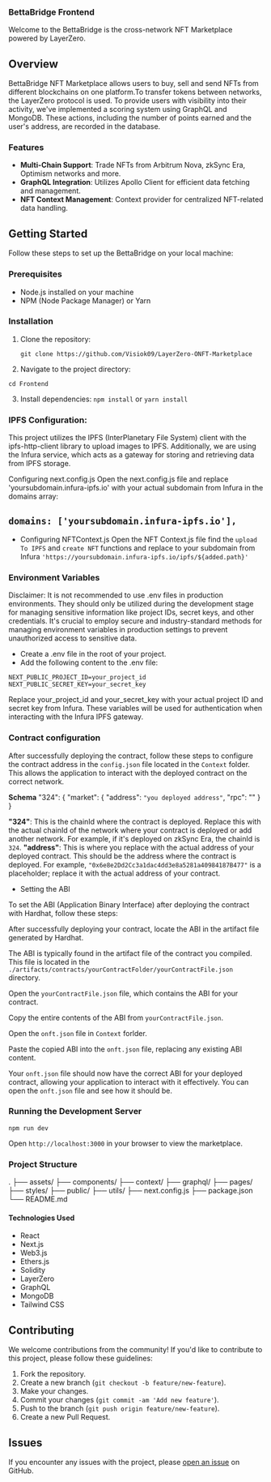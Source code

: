 ### BettaBridge Frontend

Welcome to the BettaBridge is the cross-network NFT Marketplace powered by LayerZero.

## Overview

BettaBridge NFT Marketplace allows users to buy, sell and send NFTs from different blockchains on one platform.To transfer tokens between networks, the LayerZero protocol is used. To provide users with visibility into their activity, we've implemented a scoring system using GraphQL and MongoDB. These actions, including the number of points earned and the user's address, are recorded in the database.

### Features

- **Multi-Chain Support**: Trade NFTs from Arbitrum Nova, zkSync Era, Optimism networks and more.
- **GraphQL Integration**: Utilizes Apollo Client for efficient data fetching and management.
- **NFT Context Management**: Context provider for centralized NFT-related data handling.

## Getting Started

Follow these steps to set up the BettaBridge on your local machine:

### Prerequisites

- Node.js installed on your machine
- NPM (Node Package Manager) or Yarn

### Installation

1. Clone the repository:

   `git clone https://github.com/Visiok09/LayerZero-ONFT-Marketplace`

2. Navigate to the project directory:

`cd Frontend`

3. Install dependencies:
   `npm install` or `yarn install`

### IPFS Configuration:

This project utilizes the IPFS (InterPlanetary File System) client with the ipfs-http-client library to upload images to IPFS. Additionally, we are using the Infura service, which acts as a gateway for storing and retrieving data from IPFS storage.

Configuring next.config.js
Open the next.config.js file and replace 'yoursubdomain.infura-ipfs.io' with your actual subdomain from Infura in the domains array:

## `domains: ['yoursubdomain.infura-ipfs.io'],`

- Configuring NFTContext.js
  Open the NFT Context.js file find the `upload To IPFS` and `create NFT` functions and replace to your subdomain from Infura `'https://yoursubdomain.infura-ipfs.io/ipfs/${added.path}'`

### Environment Variables

Disclaimer: It is not recommended to use .env files in production environments. They should only be utilized during the development stage for managing sensitive information like project IDs, secret keys, and other credentials. It's crucial to employ secure and industry-standard methods for managing environment variables in production settings to prevent unauthorized access to sensitive data.

- Create a .env file in the root of your project.
- Add the following content to the .env file:

`NEXT_PUBLIC_PROJECT_ID=your_project_id`
`NEXT_PUBLIC_SECRET_KEY=your_secret_key`

Replace your_project_id and your_secret_key with your actual project ID and secret key from Infura. These variables will be used for authentication when interacting with the Infura IPFS gateway.

### Contract configuration

After successfully deploying the contract, follow these steps to configure the contract address in the `config.json` file located in the `Context` folder. This allows the application to interact with the deployed contract on the correct network.

**Schema**
"324": {
"market": {
"address": `"you deployed address"`,
"rpc": ""
}
}

**"324"**: This is the chainId where the contract is deployed. Replace this with the actual chainId of the network where your contract is deployed or add another network. For example, if it's deployed on zkSync Era, the chainId is `324`.
**"address"**: This is where you replace with the actual address of your deployed contract. This should be the address where the contract is deployed. For example, `"0x6e8e2Dd2Cc3a1dac4dd3e8a5281a40984187B477"` is a placeholder; replace it with the actual address of your contract.

- Setting the ABI

To set the ABI (Application Binary Interface) after deploying the contract with Hardhat, follow these steps:

After successfully deploying your contract, locate the ABI in the artifact file generated by Hardhat.

The ABI is typically found in the artifact file of the contract you compiled. This file is located in the `./artifacts/contracts/yourContractFolder/yourContractFile.json` directory.

Open the `yourContractFile.json` file, which contains the ABI for your contract.

Copy the entire contents of the ABI from `yourContractFile.json`.

Open the `onft.json` file in `Context` forlder.

Paste the copied ABI into the `onft.json` file, replacing any existing ABI content.

Your `onft.json` file should now have the correct ABI for your deployed contract, allowing your application to interact with it effectively. You can open the `onft.json` file and see how it should be.

### Running the Development Server

`npm run dev`

Open `http://localhost:3000` in your browser to view the marketplace.

### Project Structure

.
├── assets/
├── components/
├── context/
├── graphql/
├── pages/
├── styles/
├── public/
├── utils/
├── next.config.js
├── package.json
└── README.md

#### Technologies Used

- React
- Next.js
- Web3.js
- Ethers.js
- Solidity
- LayerZero
- GraphQL
- MongoDB
- Tailwind CSS

## Contributing

We welcome contributions from the community! If you'd like to contribute to this project, please follow these guidelines:

1. Fork the repository.
2. Create a new branch (`git checkout -b feature/new-feature`).
3. Make your changes.
4. Commit your changes (`git commit -am 'Add new feature'`).
5. Push to the branch (`git push origin feature/new-feature`).
6. Create a new Pull Request.

## Issues

If you encounter any issues with the project, please [open an issue](https://github.com/Visiok09/LayerZero-ONFT-Marketplace) on GitHub.
